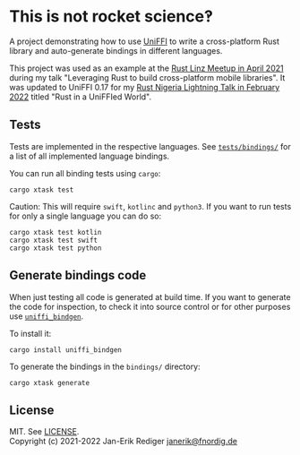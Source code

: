 # This is not rocket science‽

A project demonstrating how to use [UniFFI] to write a cross-platform Rust library and auto-generate bindings in different languages.

This project was used as an example at the [Rust Linz Meetup in April 2021](https://www.meetup.com/Rust-Linz/events/276521001/) during my talk "Leveraging Rust to build cross-platform mobile libraries".
It was updated to UniFFI 0.17 for my [Rust Nigeria Lightning Talk in February 2022](https://skillsmatter.com/meetups/13752-rust-nigeria-ama) titled "Rust in a UniFFIed World".

## Tests

Tests are implemented in the respective languages. See [`tests/bindings/`](tests/bindings/) for a list of all implemented language bindings.

You can run all binding tests using `cargo`:

```
cargo xtask test
```

Caution: This will require `swift`, `kotlinc` and `python3`.
If you want to run tests for only a single language you can do so:

```
cargo xtask test kotlin
cargo xtask test swift
cargo xtask test python
```

## Generate bindings code

When just testing all code is generated at build time.
If you want to generate the code for inspection,
to check it into source control or for other purposes
use [`uniffi_bindgen`].

To install it:

```
cargo install uniffi_bindgen
```

To generate the bindings in the `bindings/` directory:

```
cargo xtask generate
```


## License

MIT. See [LICENSE](LICENSE).  
Copyright (c) 2021-2022 Jan-Erik Rediger <janerik@fnordig.de>

[uniffi]: https://github.com/mozilla/uniffi-rs
[`uniffi_bindgen`]: https://crates.io/crates/uniffi_bindgen
